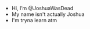 - Hi, I’m @JoshuaWasDead
- My name isn't actually Joshua
- I'm tryna learn atm

<!---
JoshuaWasDead/JoshuaWasDead is a ✨ special ✨ repository because its `README.md` (this file) appears on your GitHub profile.
You can click the Preview link to take a look at your changes.
--->
